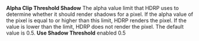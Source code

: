 <tr>
<td><strong>Alpha Clip Threshold Shadow</strong></td>
<td>The alpha value limit that HDRP uses to determine whether it should render shadows for a pixel. If the alpha value of the pixel is equal to or higher than this limit, HDRP renders the pixel. If the value is lower than the limit, HDRP does not render the pixel. The default value is 0.5.</td>
<td><strong>Use Shadow Threshold</strong> enabled</td>
<td>0.5</td>
</tr>
